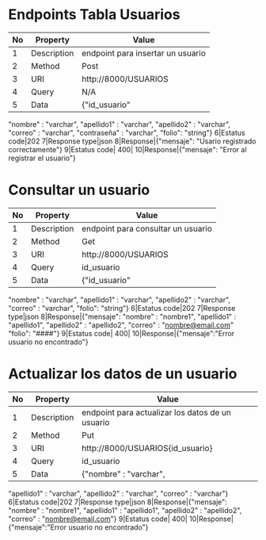 # Endpoints Tabla Usuarios
|         No       |Property                    |Value                      |
|----------------|-------------------------------|-------
1|Description|endpoint para insertar un usuario |
|2      |Method            |Post           |
|3|URI    |http://8000/USUARIOS||
|4|Query|N/A
|5|Data |{"id_usuario"
"nombre" : "varchar",
"apellido1" : "varchar",
"apellido2" : "varchar",
"correo" : "varchar",
"contraseña" : "varchar",
"folio": "string"}
6|Estatus code|202
7|Response type|json
8|Response|{"mensaje": "Usario registrado correctamente"}
9|Estatus code| 400|
10|Response|{"mensaje": "Error al registrar el usuario"}
# Consultar un usuario


|         No       |Property                    |Value                      |
|----------------|-------------------------------|-------
1|Description|endpoint para consultar un usuario |
|2      |Method            |Get           |
|3|URI    |http://8000/USUARIOS||
|4|Query|  id_usuario
|5|Data |{"id_usuario"
"nombre" : "varchar",
"apellido1" : "varchar",
"apellido2" : "varchar",
"correo" : "varchar",
"folio": "string"}
6|Estatus code|202
7|Response type|json
8|Response|{"mensaje": "nombre" : "nombre1",
"apellido1" : "apellido1",
"apellido2" : "apellido2",
"correo" : "nombre@email.com"
"folio": "####"}
9|Estatus code| 400|
10|Response|{"mensaje":"Error usuario no encontrado"}

# Actualizar los datos de un usuario


|         No       |Property                    |Value                      |
|----------------|-------------------------------|-------
1|Description|endpoint para actualizar los datos de un usuario|
|2      |Method            |Put          |
|3|URI    |http://8000/USUARIOS{id_usuario}||
|4|Query|  id_usuario
|5|Data |{"nombre" : "varchar",
"apellido1" : "varchar",
"apellido2" : "varchar",
"correo" : "varchar"}
6|Estatus code|202
7|Response type|json
8|Response|{"mensaje": "nombre" : "nombre1",
"apellido1" : "apellido1",
"apellido2" : "apellido2",
"correo" : "nombre@email.com"}
9|Estatus code| 400|
10|Response|{"mensaje":"Error usuario no encontrado"}

